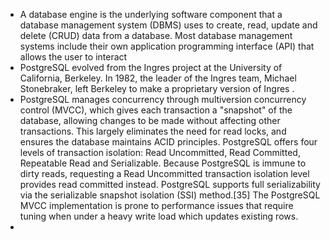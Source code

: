 - A database engine is the underlying software component that a database management system (DBMS) uses to create, read, update and delete (CRUD) data from a database. Most database management systems include their own application programming interface (API) that allows the user to interact 
- PostgreSQL evolved from the Ingres project at the University of California, Berkeley. In 1982, the leader of the Ingres team, Michael Stonebraker, left Berkeley to make a proprietary version of Ingres .
- PostgreSQL manages concurrency through multiversion concurrency control (MVCC), which gives each transaction a "snapshot" of the database, allowing changes to be made without affecting other transactions. This largely eliminates the need for read locks, and ensures the database maintains ACID principles. PostgreSQL offers four levels of transaction isolation: Read Uncommitted, Read Committed, Repeatable Read and Serializable. Because PostgreSQL is immune to dirty reads, requesting a Read Uncommitted transaction isolation level provides read committed instead. PostgreSQL supports full serializability via the serializable snapshot isolation (SSI) method.[35] The PostgreSQL MVCC implementation is prone to performance issues that require tuning when under a heavy write load which updates existing rows.
- 